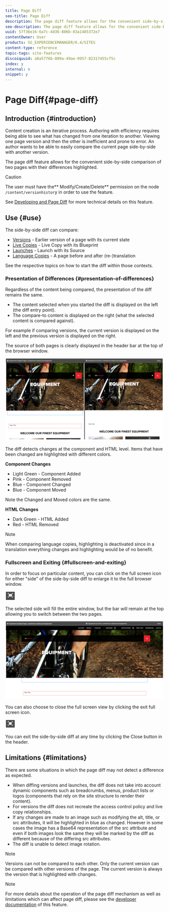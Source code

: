 ```yaml
---
title: Page Diff
seo-title: Page Diff
description: The page diff feature allows for the convenient side-by-side comparison of two pages with their differences highlighted.
seo-description: The page diff feature allows for the convenient side-by-side comparison of two pages with their differences highlighted.
uuid: 57f36e16-6a7c-4d36-886b-83a1485372e7
contentOwner: User
products: SG_EXPERIENCEMANAGER/6.4/SITES
content-type: reference
topic-tags: site-features
discoiquuid: a8a5776b-809a-49ae-9957-82317455cf5c
index: y
internal: n
snippet: y
---
```


# Page Diff{#page-diff}

## Introduction {#introduction}

Content creation is an iterative process. Authoring with efficiency requires being able to see what has changed from one iteration to another. Viewing one page version and then the other is inefficient and prone to error. An author wants to be able to easily compare the current page side-by-side with another version.

The page diff feature allows for the convenient side-by-side comparison of two pages with their differences highlighted.

>[!CAUTION]
>
>The user must have the** Modify/Create/Delete** permission on the node `/content/versionhistor`y in order to use the feature.
>
>See [Developing and Page Diff](../../../sites/developing/using/pagediff.md#main-pars-header) for more technical details on this feature.

## Use {#use}

The side-by-side diff can compare:

* [Versions](../../../sites/authoring/using/working-with-page-versions.md#main-pars-title-9) - Earlier version of a page with its current state
* [Live Copies](../../../sites/administering/using/msm-livecopy.md#main-pars-title-8ee7) - Live Copy with its Blueprint
* [Launches](../../../sites/authoring/using/launches-editing.md#main-pars-title-f498) - Launch with its Source
* [Language Copies](../../../sites/administering/using/tc-manage.md#comparinglanguagecopies) - A page before and after (re-)translation

See the respective topics on how to start the diff within those contexts.

### Presentation of Differences {#presentation-of-differences}

Regardless of the content being compared, the presentation of the diff remains the same.

* The content selected when you started the diff is displayed on the left (the diff entry point).
* The compare-to content is displayed on the right (what the selected content is compared against).

For example if comparing versions, the current version is displayed on the left and the previous version is displayed on the right.

The source of both pages is clearly displayed in the header bar at the top of the browser window.

![](assets/chlimage_1-280.png)

The diff detects changes at the component and HTML level. Items that have been changed are highlighted with different colors.

**Component Changes**

* Light Green - Component Added
* Pink - Component Removed
* Blue - Component Changed
* Blue - Component Moved

Note the Changed and Moved colors are the same.

**HTML Changes**

* Dark Green - HTML Added
* Red - HTML Removed

>[!NOTE]
>
>When comparing language copies, highlighting is deactivated since in a translation everything changes and highlighting would be of no benefit.

### Fullscreen and Exiting {#fullscreen-and-exiting}

In order to focus on particular content, you can click on the full screen icon for either "side" of the side-by-side diff to enlarge it to the full browser window.

![](assets/chlimage_1-281.png)

The selected side will fill the entire window, but the bar will remain at the top allowing you to switch between the two pages.

![](assets/chlimage_1-282.png)

You can also choose to close the full screen view by clicking the exit full screen icon.

![](assets/chlimage_1-283.png)

You can exit the side-by-side diff at any time by clicking the Close button in the header.

## Limitations {#limitations}

There are some situations in which the page diff may not detect a difference as expected.

* When diffing versions and launches, the diff does not take into account dynamic components such as breadcrumbs, menus, product lists or logos (components that rely on the site structure to render their content).
* For versions the diff does not recreate the access control policy and live copy relationships.
* If any changes are made to an image such as modifying the alt, title, or src attributes, it will be highlighted in blue as changed. However in some cases the image has a Base64 representation of the src attribute and even if both images look the same they will be marked by the diff as different because of the differing src attributes.
* The diff is unable to detect image rotation.

>[!NOTE]
>
>Versions can not be compared to each other. Only the current version can be compared with other versions of the page. The current version is always the version that is highlighted with changes.

>[!NOTE]
>
>For more details about the operation of the page diff mechanism as well as limitations which can affect page diff, please see the [developer documentation](../../../sites/developing/using/pagediff.md) of this feature.

